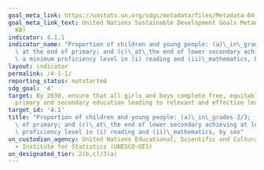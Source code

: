 ```yaml
---
goal_meta_link: https://unstats.un.org/sdgs/metadata/files/Metadata-04-01-01.pdf
goal_meta_link_text: United Nations Sustainable Development Goals Metadata (PDF 217
  KB)
indicator: 4.1.1
indicator_name: "Proportion of children and young people: (a)\_in\_grades 2/3; (b)\
  \ at the end of primary; and (c)\_at\_the end of lower secondary achieving at least\
  \ a minimum proficiency level in (i) reading and (ii)\_mathematics, by sex"
layout: indicator
permalink: /4-1-1/
reporting_status: notstarted
sdg_goal: '4'
target: By 2030, ensure that all girls and boys complete free, equitable and quality
  primary and secondary education leading to relevant and effective learning outcomes
target_id: '4.1'
title: "Proportion of children and young people: (a)\_in\_grades 2/3; (b) at the end\
  \ of primary; and (c)\_at\_the end of lower secondary achieving at least a minimum\
  \ proficiency level in (i) reading and (ii)\_mathematics, by sex"
un_custodian_agency: United Nations Educational, Scientific and Cultural Organization
  - Institute for Statistics (UNESCO-UIS)
un_designated_tier: 2(b,c)/3(a)
---
```

